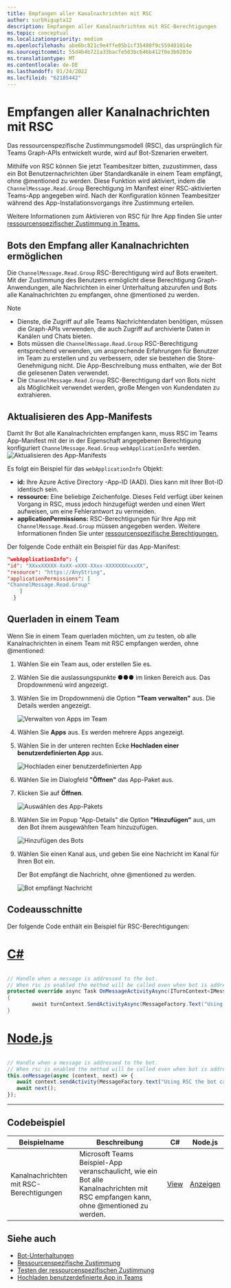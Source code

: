 ```yaml
---
title: Empfangen aller Kanalnachrichten mit RSC
author: surbhigupta12
description: Empfangen aller Kanalnachrichten mit RSC-Berechtigungen
ms.topic: conceptual
ms.localizationpriority: medium
ms.openlocfilehash: abe6bc821c9e4ffe05b1cf35480f9c559401014e
ms.sourcegitcommit: 55d4b4b721a33bacfe503bc646b412f0e3b0203e
ms.translationtype: MT
ms.contentlocale: de-DE
ms.lasthandoff: 01/24/2022
ms.locfileid: "62185442"
---
```

# <a name="receive-all-channel-messages-with-rsc"></a>Empfangen aller Kanalnachrichten mit RSC

Das ressourcenspezifische Zustimmungsmodell (RSC), das ursprünglich für Teams Graph-APIs entwickelt wurde, wird auf Bot-Szenarien erweitert.

Mithilfe von RSC können Sie jetzt Teambesitzer bitten, zuzustimmen, dass ein Bot Benutzernachrichten über Standardkanäle in einem Team empfängt, ohne @mentioned zu werden. Diese Funktion wird aktiviert, indem die `ChannelMessage.Read.Group` Berechtigung im Manifest einer RSC-aktivierten Teams-App angegeben wird. Nach der Konfiguration können Teambesitzer während des App-Installationsvorgangs ihre Zustimmung erteilen.

Weitere Informationen zum Aktivieren von RSC für Ihre App finden Sie unter [ressourcenspezifischer Zustimmung in Teams.](/microsoftteams/platform/graph-api/rsc/resource-specific-consent#update-your-teams-app-manifest)

## <a name="enable-bots-to-receive-all-channel-messages"></a>Bots den Empfang aller Kanalnachrichten ermöglichen

Die `ChannelMessage.Read.Group` RSC-Berechtigung wird auf Bots erweitert. Mit der Zustimmung des Benutzers ermöglicht diese Berechtigung Graph-Anwendungen, alle Nachrichten in einer Unterhaltung abzurufen und Bots alle Kanalnachrichten zu empfangen, ohne @mentioned zu werden.

> [!NOTE]
> * Dienste, die Zugriff auf alle Teams Nachrichtendaten benötigen, müssen die Graph-APIs verwenden, die auch Zugriff auf archivierte Daten in Kanälen und Chats bieten.
> * Bots müssen die `ChannelMessage.Read.Group` RSC-Berechtigung entsprechend verwenden, um ansprechende Erfahrungen für Benutzer im Team zu erstellen und zu verbessern, oder sie bestehen die Store-Genehmigung nicht. Die App-Beschreibung muss enthalten, wie der Bot die gelesenen Daten verwendet.
> * Die `ChannelMessage.Read.Group` RSC-Berechtigung darf von Bots nicht als Möglichkeit verwendet werden, große Mengen von Kundendaten zu extrahieren. 

## <a name="update-app-manifest"></a>Aktualisieren des App-Manifests

Damit Ihr Bot alle Kanalnachrichten empfangen kann, muss RSC im Teams App-Manifest mit der in der Eigenschaft angegebenen Berechtigung konfiguriert `ChannelMessage.Read.Group` `webApplicationInfo` werden.
![Aktualisieren des App-Manifests](~/bots/how-to/conversations/Media/appmanifest.png)

Es folgt ein Beispiel für das `webApplicationInfo` Objekt:

* **id:** Ihre Azure Active Directory -App-ID (AAD). Dies kann mit Ihrer Bot-ID identisch sein.
* **ressource:** Eine beliebige Zeichenfolge. Dieses Feld verfügt über keinen Vorgang in RSC, muss jedoch hinzugefügt werden und einen Wert aufweisen, um eine Fehlerantwort zu vermeiden.
* **applicationPermissions:** RSC-Berechtigungen für Ihre App mit `ChannelMessage.Read.Group` müssen angegeben werden. Weitere Informationen finden Sie unter [ressourcenspezifische Berechtigungen.](/microsoftteams/platform/graph-api/rsc/resource-specific-consent#resource-specific-permissions)

Der folgende Code enthält ein Beispiel für das App-Manifest:

```json
"webApplicationInfo": {
"id": "XXxxXXXXX-XxXX-xXXX-XXxx-XXXXXXXxxxXX",
"resource": "https://AnyString",
"applicationPermissions": [
"ChannelMessage.Read.Group"
    ]
  }
```

## <a name="sideload-in-a-team"></a>Querladen in einem Team

Wenn Sie in einem Team querladen möchten, um zu testen, ob alle Kanalnachrichten in einem Team mit RSC empfangen werden, ohne @mentioned:

1. Wählen Sie ein Team aus, oder erstellen Sie es.
1. Wählen Sie die auslassungspunkte &#x25CF;&#x25CF;&#x25CF; im linken Bereich aus. Das Dropdownmenü wird angezeigt.
1. Wählen Sie im Dropdownmenü die Option **"Team verwalten"** aus. Die Details werden angezeigt.

   ![Verwalten von Apps im Team](~/bots/how-to/conversations/Media/managingteam.png)

1. Wählen Sie **Apps** aus. Es werden mehrere Apps angezeigt.
1. Wählen Sie in der unteren rechten Ecke **Hochladen einer benutzerdefinierten App** aus.

    ![Hochladen einer benutzerdefinierten App](~/bots/how-to/conversations/Media/uploadingcustomapp.png)

1. Wählen Sie im Dialogfeld **"Öffnen"** das App-Paket aus.
1. Klicken Sie auf **Öffnen**.

    ![Auswählen des App-Pakets](~/bots/how-to/conversations/Media/selectapppackage.png)

1. Wählen Sie im Popup "App-Details" die Option **"Hinzufügen"** aus, um den Bot ihrem ausgewählten Team hinzuzufügen.

    ![Hinzufügen des Bots](~/bots/how-to/conversations/Media/addingbot.png)

1. Wählen Sie einen Kanal aus, und geben Sie eine Nachricht im Kanal für Ihren Bot ein.

    Der Bot empfängt die Nachricht, ohne @mentioned zu werden.

    ![Bot empfängt Nachricht](~/bots/how-to/conversations/Media/botreceivingmessage.png)

## <a name="code-snippets"></a>Codeausschnitte

Der folgende Code enthält ein Beispiel für RSC-Berechtigungen:

# <a name="c"></a>[C#](#tab/dotnet)

```csharp

// Handle when a message is addressed to the bot. 
// When rsc is enabled the method will be called even when bot is addressed without being @mentioned
protected override async Task OnMessageActivityAsync(ITurnContext<IMessageActivity> turnContext, CancellationToken cancellationToken)
{
        await turnContext.SendActivityAsync(MessageFactory.Text("Using RSC the bot can recieve messages across channles in team without being @mentioned."));
}
```

# <a name="nodejs"></a>[Node.js](#tab/nodejs)

```javascript

// Handle when a message is addressed to the bot. 
// When rsc is enabled the method will be called even when bot is addressed without being @mentioned
this.onMessage(async (context, next) => {
   await context.sendActivity(MessageFactory.text("Using RSC the bot can recieve messages across channles in team without being @mentioned."))
   await next();
});
```

---

## <a name="code-sample"></a>Codebeispiel

| Beispielname | Beschreibung | C# |Node.js|
|-------------|-------------|------|----|
|Kanalnachrichten mit RSC-Berechtigungen| Microsoft Teams Beispiel-App veranschaulicht, wie ein Bot alle Kanalnachrichten mit RSC empfangen kann, ohne @mentioned zu werden.|  [View](https://github.com/OfficeDev/Microsoft-Teams-Samples/tree/main/samples/bot-receive-channel-messages-withRSC/csharp) |    [Anzeigen](https://github.com/OfficeDev/Microsoft-Teams-Samples/tree/main/samples/bot-receive-channel-messages-withRSC/nodejs) |

## <a name="see-also"></a>Siehe auch

* [Bot-Unterhaltungen](/microsoftteams/platform/bots/how-to/conversations/conversation-basics)
* [Ressourcenspezifische Zustimmung](/microsoftteams/resource-specific-consent)
* [Testen der ressourcenspezifischen Zustimmung](/microsoftteams/platform/graph-api/rsc/test-resource-specific-consent)
* [Hochladen benutzerdefinierte App in Teams](~/concepts/deploy-and-publish/apps-upload.md)
